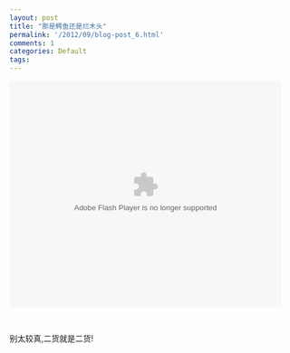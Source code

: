 ```yaml
---
layout: post
title: "那是鳄鱼还是烂木头"
permalink: '/2012/09/blog-post_6.html'
comments: 1
categories: Default
tags: 
---
```

<embed allowfullscreen="true" allowscriptaccess="always" height="400" src="http://www.tudou.com/v/s_FcsvWC2k4/&amp;resourceId=0_05_05_99&amp;bid=05/v.swf" type="application/x-shockwave-flash" width="480" wmode="opaque"/>

&nbsp; &nbsp; &nbsp; &nbsp; &nbsp; &nbsp; &nbsp; &nbsp; &nbsp; &nbsp; &nbsp; &nbsp; &nbsp;&nbsp;

别太较真,二货就是二货!